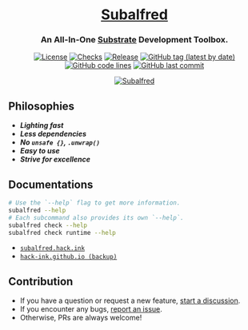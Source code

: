 <div align="center">

<!-- Logo -->
<!-- ![Subalfred]() -->

# [Subalfred](https://github.com/hack-ink/subalfred)
### An All-In-One [Substrate](https://github.com/paritytech/substrate) Development Toolbox.

[![License](https://img.shields.io/badge/License-GPLv3-blue.svg)](https://www.gnu.org/licenses/gpl-3.0)
[![Checks](https://github.com/hack-ink/subalfred/actions/workflows/checks.yml/badge.svg?branch=main)](https://github.com/hack-ink/subalfred/actions/workflows/checks.yml)
[![Release](https://github.com/hack-ink/subalfred/actions/workflows/release.yml/badge.svg)](https://github.com/hack-ink/subalfred/actions/workflows/release.yml)
[![GitHub tag (latest by date)](https://img.shields.io/github/v/tag/hack-ink/subalfred)](https://github.com/hack-ink/subalfred/tags)
[![GitHub code lines](https://tokei.rs/b1/github/hack-ink/subalfred)](https://github.com/hack-ink/subalfred)
[![GitHub last commit](https://img.shields.io/github/last-commit/hack-ink/subalfred?color=red&style=plastic)](https://github.com/hack-ink/subalfred)

[![Subalfred](https://repobeats.axiom.co/api/embed/acdcdaf322ac3f7e821eb71a6985b14ec57e5c44.svg "Repobeats analytics image")](https://github.com/hack-ink/subalfred/pulse)

</div>

## Philosophies
- ***Lighting fast***
- ***Less dependencies***
- ***No `unsafe {}`, `.unwrap()`***
- ***Easy to use***
- ***Strive for excellence***

## Documentations
```sh
# Use the `--help` flag to get more information.
subalfred --help
# Each subcommand also provides its own `--help`.
subalfred check --help
subalfred check runtime --help
```

- [`subalfred.hack.ink`](https://subalfred.hack.ink)
- [`hack-ink.github.io (backup)`](https://hack-ink.github.io)

## Contribution
- If you have a question or request a new feature, [start a discussion](https://github.com/hack-ink/subalfred/discussions/new).
- If you encounter any bugs, [report an issue](https://github.com/hack-ink/subalfred/issues/new).
- Otherwise, PRs are always welcome!
